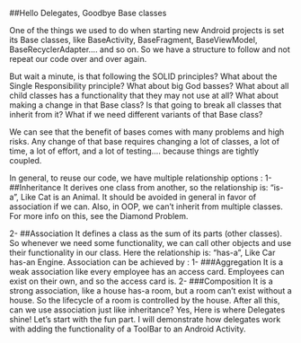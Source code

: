 ##Hello Delegates, Goodbye Base classes

One of the things we used to do when starting new Android projects is set its Base classes, like
BaseActivity, BaseFragment, BaseViewModel, BaseRecyclerAdapter…. and so on. So we have a structure
to follow and not repeat our code over and over again.

But wait a minute, is that following the SOLID principles? What about the Single Responsibility principle?
What about big God basses?
What about all child classes has a functionality that they may not use at all? What about making a
change in that Base class? Is that
going to break all classes that inherit from it? What if we need different variants of that Base class?

We can see that the benefit of bases comes with many problems and high risks. Any change of that
base requires changing a lot of classes, a lot of time, a lot of effort, and a lot of testing….
because things are tightly coupled.

In general, to reuse our code, we have multiple relationship options :
1- ##Inheritance
 It derives one class from another, so the relationship is: “is-a”, Like Cat is an Animal.
 It should be avoided in general in favor of association if we can. Also, in OOP,
 we can’t inherit from multiple classes.
For more info on this, see the Diamond Problem.

2- ##Association
 It defines a class as the sum of its parts (other classes). So whenever we need
 some functionality, we can call other objects and use their functionality
 in our class. Here the relationship is: “has-a”, Like Car has-an Engine.
 Association can be achieved by :
    1- ###Aggregation
        It is a weak association like every employee has an access card.
        Employees can exist on their own, and so the access card is.
    2- ###Composition
        It is a strong association, like a house has-a room, but a room can’t
        exist without a house. So the lifecycle of a room is controlled by the house.
        After all this, can we use association just like inheritance? Yes, Here is where Delegates shine!
        Let’s start with the fun part. I will demonstrate how delegates work with adding
        the functionality of a ToolBar to an Android Activity.
